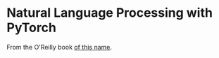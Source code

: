 # Natural Language Processing with PyTorch

From the O'Reilly book [of this name](https://learning.oreilly.com/library/view/natural-language-processing/).
